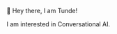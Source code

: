 👋 Hey there, I am Tunde!

I am interested in Conversational AI.

<!---
tunde99/tunde99 is a ✨ special ✨ repository because its `README.md` (this file) appears on your GitHub profile.
You can click the Preview link to take a look at your changes.
--->
